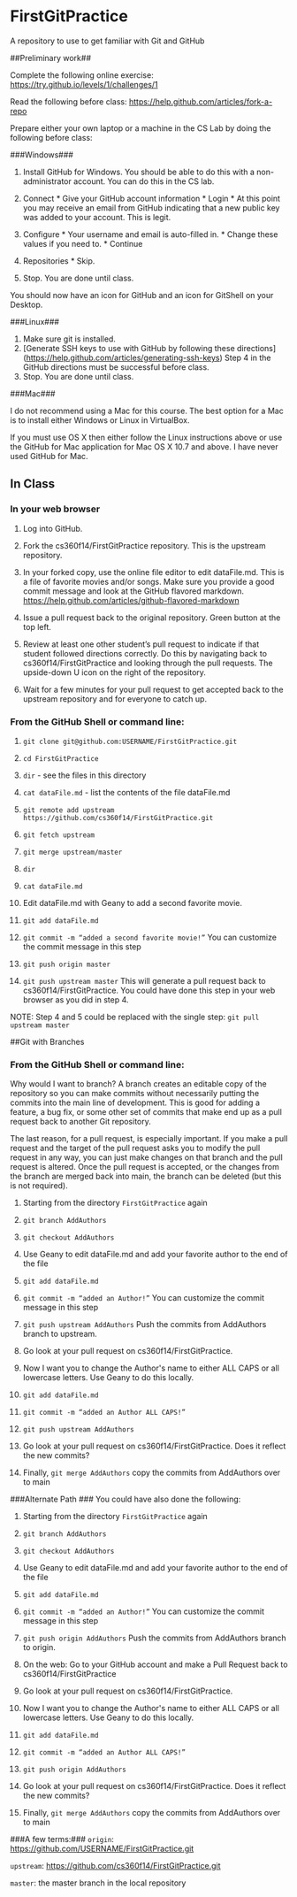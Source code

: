 FirstGitPractice
================

A repository to use to get familiar with Git and GitHub


##Preliminary work##

Complete the following online exercise: https://try.github.io/levels/1/challenges/1

Read the following before class: https://help.github.com/articles/fork-a-repo

Prepare either your own laptop or a machine in the CS Lab by doing the following before class:

###Windows###

  
  1. Install GitHub for Windows. You should be able to do this with a non-administrator account.  You can do this in the CS lab.
  2. Connect
    * Give your GitHub account information
    * Login
    * At this point you may receive an email from GitHub indicating that a new public key was added to your account. This is legit.
  3. Configure
    * Your username and email is auto-filled in.
    * Change these values if you need to.
    * Continue
  4. Repositories
    * Skip.

  5. Stop. You are done until class.
    
  You should now have an icon for GitHub and an icon for GitShell on your Desktop.

###Linux###

  1. Make sure git is installed.
  2.  [Generate SSH keys to use with GitHub by following these directions] (https://help.github.com/articles/generating-ssh-keys) Step 4 in the GitHub directions must be successful before class.
  3. Stop. You are done until class.

###Mac###

  I do not recommend using a Mac for this course.  The best option for a Mac is to install either Windows or Linux in VirtualBox.

  If you must use OS X then either follow the Linux instructions above or use the GitHub for Mac application for Mac OS X 10.7 and above.  I have never used GitHub for Mac.


## In Class ##

### In your web browser ###
1. Log into GitHub.

2. Fork the cs360f14/FirstGitPractice repository.  This is the upstream repository.

3. In your forked copy, use the online file editor to edit dataFile.md.
This is a file of favorite movies and/or songs.  Make sure you provide a good commit message and look at the GitHub flavored markdown. https://help.github.com/articles/github-flavored-markdown

4. Issue a pull request back to the original repository.  Green button at the top left.

5. Review at least one other student’s pull request to indicate if that student followed directions correctly.   Do this by navigating back to cs360f14/FirstGitPractice and looking through the pull requests.  The upside-down U icon on the right of the repository.

6. Wait for a few minutes for your pull request to get accepted back to the upstream repository and for everyone to catch up.

### From the GitHub Shell or command line: ###

1. `git clone git@github.com:USERNAME/FirstGitPractice.git`

2. `cd FirstGitPractice`
  2. `dir` - see the files in this directory
  2. `cat dataFile.md` -  list the contents of the file dataFile.md
 

3. `git remote add upstream https://github.com/cs360f14/FirstGitPractice.git`

4. `git fetch upstream`

5. `git merge upstream/master`
  5. `dir`
  5. `cat dataFile.md`

6. Edit dataFile.md with Geany to add a second favorite movie.

7. `git add dataFile.md`

8. `git commit -m “added a second favorite movie!”`
You can customize the commit message in this step

9. `git push origin master`

10. `git push upstream master`
This will generate a pull request back to cs360f14/FirstGitPractice.  You could have done this step in your web browser as you did in step 4.

NOTE: Step 4 and 5 could be replaced with the single step:
`git pull upstream master`


##Git with Branches

### From the GitHub Shell or command line: ###
Why would I want to branch?  A branch creates an editable copy of the repository so you can make commits without necessarily putting the commits into the main line of development.  This is good for adding a feature, a bug fix, or some other set of commits that make end up as a pull request back to another Git repository.  

The last reason, for a pull request, is especially important.  If you make a pull request and the target of the pull request asks you to modify the pull request in any way, you can just make changes on that branch and the pull request is altered.  Once the pull request is accepted, or the changes from the branch are merged back into main, the branch can be deleted (but this is not required).

1. Starting from the directory `FirstGitPractice` again

2. `git branch AddAuthors`

3. `git checkout AddAuthors`

4. Use Geany to edit dataFile.md and add your favorite author to the end of the file

5. `git add dataFile.md`

8. `git commit -m “added an Author!”`
You can customize the commit message in this step

9. `git push upstream AddAuthors` Push the commits from AddAuthors branch to upstream.  

10. Go look at your pull request on cs360f14/FirstGitPractice.

11. Now I want you to change the Author's name to either ALL CAPS or all lowercase letters.  Use Geany to do this locally.

12. `git add dataFile.md`

13. `git commit -m “added an Author ALL CAPS!”`

14. `git push upstream AddAuthors` 

15. Go look at your pull request on cs360f14/FirstGitPractice.  Does it reflect the new commits?

16. Finally, `git merge AddAuthors` copy the commits from AddAuthors over to main

###Alternate Path ###
You could have also done the following:
1. Starting from the directory `FirstGitPractice` again

2. `git branch AddAuthors`

3. `git checkout AddAuthors`

4. Use Geany to edit dataFile.md and add your favorite author to the end of the file

5. `git add dataFile.md`

8. `git commit -m “added an Author!”`
You can customize the commit message in this step

9. `git push origin AddAuthors` Push the commits from AddAuthors branch to origin.  

10. On the web: Go to your GitHub account and make a Pull Request back to cs360f14/FirstGitPractice

10. Go look at your pull request on cs360f14/FirstGitPractice.

11. Now I want you to change the Author's name to either ALL CAPS or all lowercase letters.  Use Geany to do this locally.

12. `git add dataFile.md`

13. `git commit -m “added an Author ALL CAPS!”`

14. `git push origin AddAuthors` 

15. Go look at your pull request on cs360f14/FirstGitPractice.  Does it reflect the new commits?

16. Finally, `git merge AddAuthors` copy the commits from AddAuthors over to main

###A few terms:###
`origin`: https://github.com/USERNAME/FirstGitPractice.git

`upstream`: https://github.com/cs360f14/FirstGitPractice.git

`master`: the master branch in the local repository

